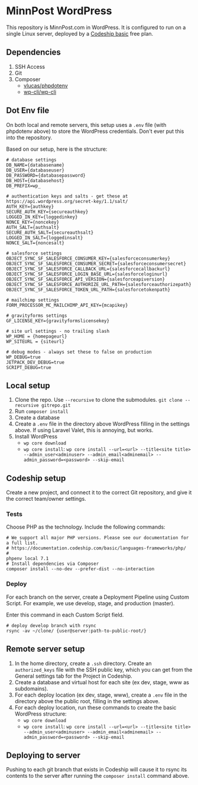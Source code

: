 # MinnPost WordPress

This repository is MinnPost.com in WordPress. It is configured to run on a single Linux server, deployed by a [Codeship basic](https://codeship.com/features/basic) free plan.

## Dependencies

1. SSH Access
2. Git
3. Composer
    - [vlucas/phpdotenv](https://github.com/vlucas/phpdotenv)
    - [wp-cli/wp-cli](https://packagist.org/packages/wp-cli/wp-cli)

## Dot Env file

On both local and remote servers, this setup uses a `.env` file (with phpdotenv above) to store the WordPress credentials. Don't ever put this into the repository.

Based on our setup, here is the structure:

```
# database settings
DB_NAME={databasename}
DB_USER={databaseuser}
DB_PASSWORD={databasepassword}
DB_HOST={databasehost}
DB_PREFIX=wp_

# authentication keys and salts - get these at https://api.wordpress.org/secret-key/1.1/salt/
AUTH_KEY={authkey}
SECURE_AUTH_KEY={secureauthkey}
LOGGED_IN_KEY={loggedinkey}
NONCE_KEY={noncekey}
AUTH_SALT={authsalt}
SECURE_AUTH_SALT={secureauthsalt}
LOGGED_IN_SALT={loggedinsalt}
NONCE_SALT={noncesalt}

# salesforce settings
OBJECT_SYNC_SF_SALESFORCE_CONSUMER_KEY={salesforceconsumerkey}
OBJECT_SYNC_SF_SALESFORCE_CONSUMER_SECRET={salesforceconsumersecret}
OBJECT_SYNC_SF_SALESFORCE_CALLBACK_URL={salesforcecallbackurl}
OBJECT_SYNC_SF_SALESFORCE_LOGIN_BASE_URL={salesforceloginurl}
OBJECT_SYNC_SF_SALESFORCE_API_VERSION={salesforceapiversion}
OBJECT_SYNC_SF_SALESFORCE_AUTHORIZE_URL_PATH={salesforceauthorizepath}
OBJECT_SYNC_SF_SALESFORCE_TOKEN_URL_PATH={salesforcetokenpath}

# mailchimp settings
FORM_PROCESSOR_MC_MAILCHIMP_API_KEY={mcapikey}

# gravityforms settings
GF_LICENSE_KEY={gravityformslicensekey}

# site url settings - no trailing slash
WP_HOME = {homepageurl}
WP_SITEURL = {siteurl}

# debug modes - always set these to false on production
WP_DEBUG=true
JETPACK_DEV_DEBUG=true
SCRIPT_DEBUG=true
```

## Local setup

1. Clone the repo. Use `--recursive` to clone the submodules. `git clone --recursive gitrepo.git`
2. Run `composer install`
3. Create a database
4. Create a `.env` file in the directory above WordPress filling in the settings above. If using Laravel Valet, this is annoying, but works.
5. Install WordPress
    - `wp core download`
    - `wp core install`:  `wp core install --url=<url> --title<site title> --admin_user<adminuser> --admin_email<adminemail> --admin_password=<password> --skip-email`

## Codeship setup

Create a new project, and connect it to the correct Git repository, and give it the correct team/owner settings.

### Tests

Choose PHP as the technology. Include the following commands:

```
# We support all major PHP versions. Please see our documentation for a full list.
# https://documentation.codeship.com/basic/languages-frameworks/php/
#
phpenv local 7.1
# Install dependencies via Composer
composer install --no-dev --prefer-dist --no-interaction
```

### Deploy

For each branch on the server, create a Deployment Pipeline using Custom Script. For example, we use develop, stage, and production (master).

Enter this command in each Custom Script field.

```
# deploy develop branch with rsync
rsync -av ~/clone/ {user@server:path-to-public-root/}
```

## Remote server setup

1. In the home directory, create a `.ssh` directory. Create an `authorized_keys` file with the SSH public key, which you can get from the General settings tab for the Project in Codeship.
2. Create a database and virtual host for each site (ex dev, stage, www as subdomains).
3. For each deploy location (ex dev, stage, www), create a `.env` file in the directory above the public root, filling in the settings above.
4. For each deploy location, run these commands to create the basic WordPress structure:
    - `wp core download`
    - `wp core install`:  `wp core install --url=<url> --title<site title> --admin_user<adminuser> --admin_email<adminemail> --admin_password=<password> --skip-email`


## Deploying to server

Pushing to each git branch that exists in Codeship will cause it to rsync its contents to the server after running the `composer install` command above.
